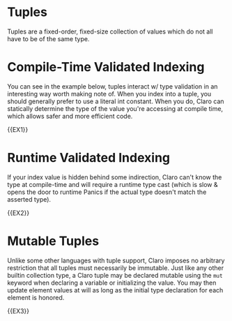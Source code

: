 # Tuples

Tuples are a fixed-order, fixed-size collection of values which do not all have to be of the same type.

# Compile-Time Validated Indexing

You can see in the example below, tuples interact w/ type validation in an interesting way worth making note of. When
you index into a tuple, you should generally prefer to use a literal int constant. When you do, Claro can statically
determine the type of the value you're accessing at compile time, which allows safer and more efficient code.

{{EX1}}

# Runtime Validated Indexing

If your index value is hidden behind some indirection, Claro can't know the type at compile-time and will require a 
runtime type cast (which is slow & opens the door to runtime Panics if the actual type doesn't match the asserted type).

{{EX2}}

# Mutable Tuples

Unlike some other languages with tuple support, Claro imposes no arbitrary restriction that all tuples must necessarily 
be immutable. Just like any other builtin collection type, a Claro tuple may be declared mutable using the `mut` 
keyword when declaring a variable or initializing the value. You may then update element values at will as long as the 
initial type declaration for each element is honored.

{{EX3}}
